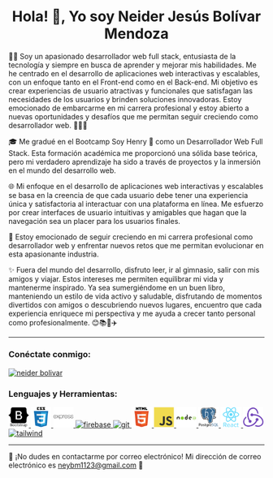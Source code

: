 
<h1 align="center">Hola! 👋, Yo soy Neider Jesús Bolívar Mendoza</h1>

👨‍💻 Soy un apasionado desarrollador web full stack, entusiasta de la tecnología y siempre en busca de aprender y mejorar mis habilidades. Me he centrado en el desarrollo de aplicaciones web interactivas y escalables, con un enfoque tanto en el Front-end como en el Back-end. Mi objetivo es crear experiencias de usuario atractivas y funcionales que satisfagan las necesidades de los usuarios y brinden soluciones innovadoras. Estoy emocionado de embarcarme en mi carrera profesional y estoy abierto a nuevas oportunidades y desafíos que me permitan seguir creciendo como desarrollador web. 🚀🌐😊
<br>

🎓 Me gradué en el Bootcamp Soy Henry 🚀 como un Desarrollador Web Full Stack. Esta formación académica me proporcionó una sólida base teórica, pero mi verdadero aprendizaje ha sido a través de proyectos y la inmersión en el mundo del desarrollo web.
<br>

🌐 Mi enfoque en el desarrollo de aplicaciones web interactivas y escalables se basa en la creencia de que cada usuario debe tener una experiencia única y satisfactoria al interactuar con una plataforma en línea. Me esfuerzo por crear interfaces de usuario intuitivas y amigables que hagan que la navegación sea un placer para los usuarios finales.
<br>

🚀 Estoy emocionado de seguir creciendo en mi carrera profesional como desarrollador web y enfrentar nuevos retos que me permitan evolucionar en esta apasionante industria. 
<br>

✨ Fuera del mundo del desarrollo, disfruto leer, ir al gimnasio, salir con mis amigos y viajar. Estos intereses me permiten equilibrar mi vida y mantenerme inspirado. Ya sea sumergiéndome en un buen libro, manteniendo un estilo de vida activo y saludable, disfrutando de momentos divertidos con amigos o descubriendo nuevos lugares, encuentro que cada experiencia enriquece mi perspectiva y me ayuda a crecer tanto personal como profesionalmente. 😊📚💪✈️
<br>
___

<h3 align="left">Conéctate conmigo:</h3>
<p align="left">
<a href="https://www.linkedin.com/in/neider-bolivar-744568271/" target="blank"><img align="center" src="https://raw.githubusercontent.com/rahuldkjain/github-profile-readme-generator/master/src/images/icons/Social/linked-in-alt.svg" alt="neider bolivar" height="30" width="40" /></a>
</p>

<h3 align="left">Lenguajes y Herramientas:</h3>
<p align="left"> <a href="https://getbootstrap.com" target="_blank" rel="noreferrer"> <img src="https://raw.githubusercontent.com/devicons/devicon/master/icons/bootstrap/bootstrap-plain-wordmark.svg" alt="bootstrap" width="40" height="40"/> </a> <a href="https://www.w3schools.com/css/" target="_blank" rel="noreferrer"> <img src="https://raw.githubusercontent.com/devicons/devicon/master/icons/css3/css3-original-wordmark.svg" alt="css3" width="40" height="40"/> </a> <a href="https://expressjs.com" target="_blank" rel="noreferrer"> <img src="https://raw.githubusercontent.com/devicons/devicon/master/icons/express/express-original-wordmark.svg" alt="express" width="40" height="40"/> </a> <a href="https://firebase.google.com/" target="_blank" rel="noreferrer"> <img src="https://www.vectorlogo.zone/logos/firebase/firebase-icon.svg" alt="firebase" width="40" height="40"/> </a> <a href="https://git-scm.com/" target="_blank" rel="noreferrer"> <img src="https://www.vectorlogo.zone/logos/git-scm/git-scm-icon.svg" alt="git" width="40" height="40"/> </a> <a href="https://www.w3.org/html/" target="_blank" rel="noreferrer"> <img src="https://raw.githubusercontent.com/devicons/devicon/master/icons/html5/html5-original-wordmark.svg" alt="html5" width="40" height="40"/> </a> <a href="https://developer.mozilla.org/en-US/docs/Web/JavaScript" target="_blank" rel="noreferrer"> <img src="https://raw.githubusercontent.com/devicons/devicon/master/icons/javascript/javascript-original.svg" alt="javascript" width="40" height="40"/> </a> <a href="https://nodejs.org" target="_blank" rel="noreferrer"> <img src="https://raw.githubusercontent.com/devicons/devicon/master/icons/nodejs/nodejs-original-wordmark.svg" alt="nodejs" width="40" height="40"/> </a> <a href="https://www.postgresql.org" target="_blank" rel="noreferrer"> <img src="https://raw.githubusercontent.com/devicons/devicon/master/icons/postgresql/postgresql-original-wordmark.svg" alt="postgresql" width="40" height="40"/> </a> <a href="https://reactjs.org/" target="_blank" rel="noreferrer"> <img src="https://raw.githubusercontent.com/devicons/devicon/master/icons/react/react-original-wordmark.svg" alt="react" width="40" height="40"/> </a> <a href="https://redux.js.org" target="_blank" rel="noreferrer"> <img src="https://raw.githubusercontent.com/devicons/devicon/master/icons/redux/redux-original.svg" alt="redux" width="40" height="40"/> </a> <a href="https://tailwindcss.com/" target="_blank" rel="noreferrer"> <img src="https://www.vectorlogo.zone/logos/tailwindcss/tailwindcss-icon.svg" alt="tailwind" width="40" height="40"/> </a> </p>

___

📧 ¡No dudes en contactarme por correo electrónico! Mi dirección de correo electrónico es neybm1123@gmail.com 📧



<!--
**NeiDer1123/NeiDer1123** is a ✨ _special_ ✨ repository because its `README.md` (this file) appears on your GitHub profile.

Here are some ideas to get you started:

- 🔭 I’m currently working on ...
- 🌱 I’m currently learning ...
- 👯 I’m looking to collaborate on ...
- 🤔 I’m looking for help with ...
- 💬 Ask me about ...
- 📫 How to reach me: ...
- 😄 Pronouns: ...
- ⚡ Fun fact: ...
-->
